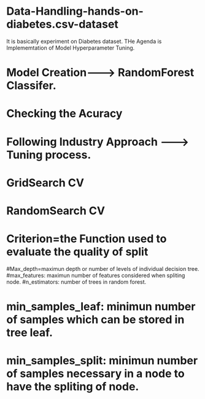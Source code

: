 # Data-Handling-hands-on-diabetes.csv-dataset
It is basically experiment on Diabetes dataset.
THe Agenda is Implememtation of Model Hyperparameter Tuning.
# Model Creation---> RandomForest Classifer.
# Checking the Acuracy
# Following Industry Approach ---> Tuning process.
# GridSearch CV
# RandomSearch CV



# Criterion=the Function used to evaluate the quality of split
#Max_depth=maximun depth or number of levels of individual decision tree.
#max_features: maximun number of features considered when spliting node.
#n_estimators: number of trees in random forest.
# min_samples_leaf: minimun number of samples which can be stored in tree leaf.
# min_samples_split: minimun number of samples necessary in a node to have the spliting of node.

